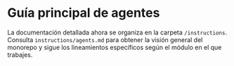 # Guía principal de agentes

La documentación detallada ahora se organiza en la carpeta `/instructions`. Consulta `instructions/agents.md` para obtener la visión general del monorepo y sigue los lineamientos específicos según el módulo en el que trabajes.
